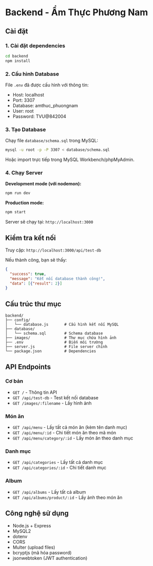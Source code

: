 # Backend - Ẩm Thực Phương Nam

## Cài đặt

### 1. Cài đặt dependencies
```bash
cd backend
npm install
```

### 2. Cấu hình Database
File `.env` đã được cấu hình với thông tin:
- Host: localhost
- Port: 3307
- Database: amthuc_phuongnam
- User: root
- Password: TVU@842004

### 3. Tạo Database
Chạy file `database/schema.sql` trong MySQL:
```bash
mysql -u root -p -P 3307 < database/schema.sql
```

Hoặc import trực tiếp trong MySQL Workbench/phpMyAdmin.

### 4. Chạy Server

**Development mode (với nodemon):**
```bash
npm run dev
```

**Production mode:**
```bash
npm start
```

Server sẽ chạy tại: `http://localhost:3000`

## Kiểm tra kết nối

Truy cập: `http://localhost:3000/api/test-db`

Nếu thành công, bạn sẽ thấy:
```json
{
  "success": true,
  "message": "Kết nối database thành công!",
  "data": [{"result": 2}]
}
```

## Cấu trúc thư mục

```
backend/
├── config/
│   └── database.js       # Cấu hình kết nối MySQL
├── database/
│   └── schema.sql        # Schema database
├── images/               # Thư mục chứa hình ảnh
├── .env                  # Biến môi trường
├── server.js             # File server chính
└── package.json          # Dependencies
```

## API Endpoints

### Cơ bản
- `GET /` - Thông tin API
- `GET /api/test-db` - Test kết nối database
- `GET /images/:filename` - Lấy hình ảnh

### Món ăn
- `GET /api/menu` - Lấy tất cả món ăn (kèm tên danh mục)
- `GET /api/menu/:id` - Chi tiết món ăn theo mã món
- `GET /api/menu/category/:id` - Lấy món ăn theo danh mục

### Danh mục
- `GET /api/categories` - Lấy tất cả danh mục
- `GET /api/categories/:id` - Chi tiết danh mục

### Album
- `GET /api/albums` - Lấy tất cả album
- `GET /api/albums/product/:id` - Lấy ảnh theo món ăn

## Công nghệ sử dụng

- Node.js + Express
- MySQL2
- dotenv
- CORS
- Multer (upload files)
- bcryptjs (mã hóa password)
- jsonwebtoken (JWT authentication)
